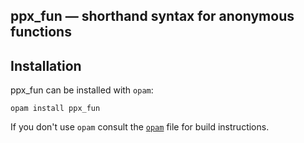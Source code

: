ppx_fun — shorthand syntax for anonymous functions
-------------------------------------------------------------------------------

## Installation

ppx_fun can be installed with `opam`:

    opam install ppx_fun

If you don't use `opam` consult the [`opam`](opam) file for build
instructions.
